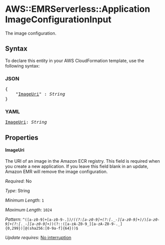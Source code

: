 # AWS::EMRServerless::Application ImageConfigurationInput

The image configuration.

## Syntax

To declare this entity in your AWS CloudFormation template, use the following syntax:

### JSON

<pre>
{
    "<a href="#imageuri" title="ImageUri">ImageUri</a>" : <i>String</i>
}
</pre>

### YAML

<pre>
<a href="#imageuri" title="ImageUri">ImageUri</a>: <i>String</i>
</pre>

## Properties

#### ImageUri

The URI of an image in the Amazon ECR registry. This field is required when you create a new application. If you leave this field blank in an update, Amazon EMR will remove the image configuration.

_Required_: No

_Type_: String

_Minimum Length_: <code>1</code>

_Maximum Length_: <code>1024</code>

_Pattern_: <code>^([a-z0-9]+[a-z0-9-.]*)\/((?:[a-z0-9]+(?:[._-][a-z0-9]+)*\/)*[a-z0-9]+(?:[._-][a-z0-9]+)*)(?:\:([a-zA-Z0-9_][a-zA-Z0-9-._]{0,299})|@(sha256:[0-9a-f]{64}))$</code>

_Update requires_: [No interruption](https://docs.aws.amazon.com/AWSCloudFormation/latest/UserGuide/using-cfn-updating-stacks-update-behaviors.html#update-no-interrupt)


